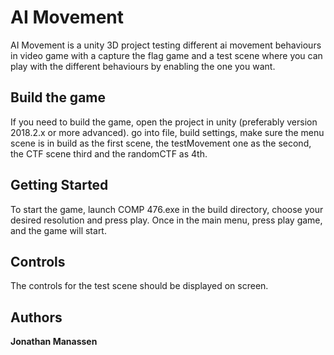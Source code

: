 # AI Movement

AI Movement is a unity 3D project testing different ai movement behaviours in video game with a capture the flag game and a test scene where you can play with the different behaviours by enabling the one you want.

## Build the game

If you need to build the game, open the project in unity (preferably version 2018.2.x or more advanced). go into file, build settings, make sure the menu scene is in build as the first scene, the testMovement one as the second, the CTF scene third and the randomCTF as 4th.

## Getting Started

To start the game, launch COMP 476.exe in the build directory, choose your desired resolution and press play. Once in the main menu, press play game, and the game will start.

## Controls

The controls for the test scene should be displayed on screen.

## Authors

**Jonathan Manassen**